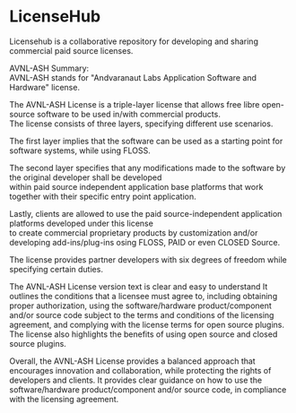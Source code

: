 # LicenseHub
Licensehub is a collaborative repository for developing and sharing commercial paid source licenses.


AVNL-ASH Summary:  
AVNL-ASH stands for "Andvaranaut Labs Application Software and Hardware" license. 

The AVNL-ASH License is a triple-layer license that allows free libre open-source software to be used in/with commercial products.  
The license consists of three layers, specifying different use scenarios. 

The first layer implies that the software can be used as a starting point for software systems, while using FLOSS. 

The second layer specifies that any modifications made to the software by the original developer shall be developed  
within paid source independent application base platforms that work together with their specific entry point application. 

Lastly, clients are allowed to use the paid source-independent application platforms developed under this license  
to create commercial proprietary products by customization and/or developing add-ins/plug-ins osing FLOSS, PAID or even CLOSED Source.

The license provides partner developers with six degrees of freedom while specifying certain duties.

The AVNL-ASH License version text is clear and easy to understand
It outlines the conditions that a licensee must agree to, including obtaining proper authorization, using the software/hardware product/component and/or source code subject to the terms and conditions of the licensing agreement, and complying with the license terms for open source plugins. The license also highlights the benefits of using open source and closed source plugins.

Overall, the AVNL-ASH License provides a balanced approach that encourages innovation and collaboration, 
while protecting the rights of developers and clients.
It provides clear guidance on how to use the software/hardware product/component and/or source code, 
in compliance with the licensing agreement.


